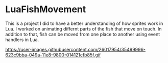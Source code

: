 # LuaFishMovement
This is a project I did to have a better understanding of how sprites work in Lua. I worked on animating differnt parts of the fish that move on touch. In addition to that, fish can be moved from one place to another using event handlers in Lua.

https://user-images.githubusercontent.com/26017954/35499996-623c9bba-049a-11e8-9800-014121cfb85f.gif
